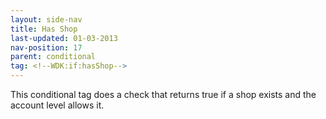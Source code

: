 ```yaml
---
layout: side-nav
title: Has Shop
last-updated: 01-03-2013
nav-position: 17
parent: conditional
tag: <!--WDK:if:hasShop-->
---
```


This conditional tag does a check that returns true if a shop exists and the account level allows it.
